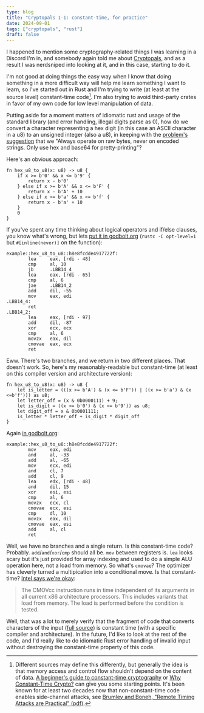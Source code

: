 ```yaml
---
type: blog
title: "Cryptopals 1-1: constant-time, for practice"
date: 2024-09-01
tags: ["cryptopals", "rust"]
draft: false
---
```


I happened to mention some cryptography-related things I was
learning in a Discord I'm in, and somebody again told me about
[Cryptopals](https://cryptopals.com/), and as a result I was nerdsniped into
looking at it, and in this case, starting to do it.

I'm not good at doing things the easy way when I know that doing
something in a more difficult way will help me learn something I want
to learn, so I've started out in Rust and I'm trying to write (at least
at the source level) constant-time code[^1]. I'm also trying to avoid
third-party crates in favor of my own code for low level manipulation
of data.

[^1]: Different sources may define this differently, but generally the idea
is that memory access and control flow shouldn't depend on the content
of data. [A beginner's guide to constant-time cryptography](https://www.chosenplaintext.ca/articles/beginners-guide-constant-time-cryptography.html) or [Why Constant-Time Crypto?](https://www.bearssl.org/constanttime.html) can give you some starting points. It's been known for 
at least two decades now that non-constant-time code enables side-channel
attacks, see [Brumley and Boneh, "Remote Timing Attacks are Practical" (pdf)](https://crypto.stanford.edu/~dabo/papers/ssl-timing.pdf).

Putting aside for a moment matters of idiomatic rust and usage of
the standard library (and error handling, illegal digits parse as 0),
how do we convert a character representing
a hex digit (in this case an ASCII character in a u8) to an unsigned
integer (also a u8), in keeping with the
[problem's suggestion](https://cryptopals.com/sets/1/challenges/1) that
we "Always operate on raw bytes, never on encoded strings.
Only use hex and base64 for pretty-printing"?

Here's an obvious approach:

```
fn hex_u8_to_u8(x: u8) -> u8 {
    if x >= b'0' && x <= b'9' {
        return x - b'0'
    } else if x >= b'A' && x <= b'F' {
        return x - b'A' + 10
    } else if x >= b'a' && x <= b'f' {
        return x - b'a' + 10
    }
    0
}
```

If you've spent any time thinking about logical operators and if/else clauses,
you know what's wrong, but lets [put it in godbolt.org](https://godbolt.org/z/d8j3bvKaM)
(`rustc -C opt-level=1` but `#[inline(never)]` on the function):

```
example::hex_u8_to_u8::h8e8fcdde4917722f:
        lea     eax, [rdi - 48]
        cmp     al, 10
        jb      .LBB14_4
        lea     eax, [rdi - 65]
        cmp     al, 6
        jae     .LBB14_2
        add     dil, -55
        mov     eax, edi
.LBB14_4:
        ret
.LBB14_2:
        lea     eax, [rdi - 97]
        add     dil, -87
        xor     ecx, ecx
        cmp     al, 6
        movzx   eax, dil
        cmovae  eax, ecx
        ret
```

Eww. There's two branches, and we return in two different places. That doesn't work.
So, here's my reasonably-readable but constant-time (at least on this compiler
version and architecture version):

```
fn hex_u8_to_u8(x: u8) -> u8 {
    let is_letter = (((x >= b'A') & (x <= b'F')) | ((x >= b'a') & (x <=b'f'))) as u8;
    let letter_off = (x & 0b0000111) + 9;
    let is_digit = ((x >= b'0') & (x <= b'9')) as u8;
    let digit_off = x & 0b0001111;
    is_letter * letter_off + is_digit * digit_off
}
```

Again [in godbolt.org](https://godbolt.org/z/d4n6rWP77):

```
example::hex_u8_to_u8::h8e8fcdde4917722f:
        mov     eax, edi
        and     al, -33
        add     al, -65
        mov     ecx, edi
        and     cl, 7
        add     cl, 9
        lea     edx, [rdi - 48]
        and     dil, 15
        xor     esi, esi
        cmp     al, 6
        movzx   ecx, cl
        cmovae  ecx, esi
        cmp     dl, 10
        movzx   eax, dil
        cmovae  eax, esi
        add     al, cl
        ret
```

Well, we have no branches and a single return. Is this constant-time
code? Probably. `add`/`and`/`xor`/`cmp` should all be. `mov` between registers
is. `lea` looks scary but it's just provided for array indexing and used
to do a simple ALU operation here, not a load from memory. So what's
`cmovae`? The optimizer has cleverly turned a multipication into a
conditional move. Is that constant-time? [Intel says we're okay](https://www.intel.com/content/www/us/en/developer/articles/technical/software-security-guidance/secure-coding/mitigate-timing-side-channel-crypto-implementation.html):

> The CMOVcc instruction runs in time independent of its arguments in all current x86 architecture processors. This includes variants that load from memory. The load is performed before the condition is tested.

Well, that was a lot to merely verify that the fragment of code
that converts characters of the input
([full source](https://github.com/jamagin/cryptopals/blob/806d2cfad5847f4fda1ddaa8c8c788d14ba25723/src/util.rs#L4))
is constant time (with a specific compiler and architecture). In the
future, I'd like to look at the rest of the code, and I'd really
like to do idiomatic Rust error handling of invalid input without
destroying the constant-time property of this code.
